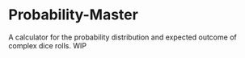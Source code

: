 # Probability-Master
A calculator for the probability distribution and expected outcome of complex dice rolls. WIP
